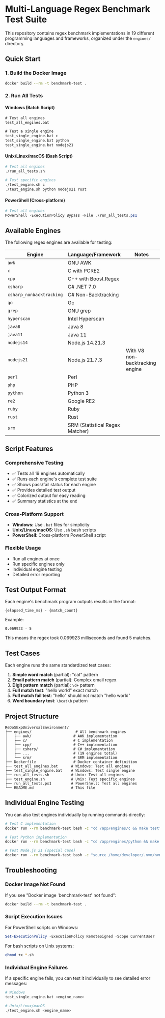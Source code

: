 # Multi-Language Regex Benchmark Test Suite

This repository contains regex benchmark implementations in 19 different programming languages and frameworks, organized under the `engines/` directory.

## Quick Start

### 1. Build the Docker Image
```bash
docker build --rm -t benchmark-test .
```

### 2. Run All Tests

#### Windows (Batch Script)
```cmd
# Test all engines
test_all_engines.bat

# Test a single engine
test_single_engine.bat c
test_single_engine.bat python
test_single_engine.bat nodejs21
```

#### Unix/Linux/macOS (Bash Script)
```bash
# Test all engines
./run_all_tests.sh

# Test specific engines
./test_engine.sh c
./test_engine.sh python nodejs21 rust
```

#### PowerShell (Cross-platform)
```powershell
# Test all engines
PowerShell -ExecutionPolicy Bypass -File .\run_all_tests.ps1
```

## Available Engines

The following regex engines are available for testing:

| Engine | Language/Framework | Notes |
|--------|-------------------|-------|
| `awk` | GNU AWK | |
| `c` | C with PCRE2 | |
| `cpp` | C++ with Boost.Regex | |
| `csharp` | C# .NET 7.0 | |
| `csharp_nonbacktracking` | C# Non-Backtracking | |
| `go` | Go | |
| `grep` | GNU grep | |
| `hyperscan` | Intel Hyperscan | |
| `java8` | Java 8 | |
| `java11` | Java 11 | |
| `nodejs14` | Node.js 14.21.3 | |
| `nodejs21` | Node.js 21.7.3 | With V8 non-backtracking engine |
| `perl` | Perl | |
| `php` | PHP | |
| `python` | Python 3 | |
| `re2` | Google RE2 | |
| `ruby` | Ruby | |
| `rust` | Rust | |
| `srm` | SRM (Statistical Regex Matcher) | |

## Script Features

### Comprehensive Testing
- ✅ Tests all 19 engines automatically
- ✅ Runs each engine's complete test suite
- ✅ Shows pass/fail status for each engine
- ✅ Provides detailed test output
- ✅ Colorized output for easy reading
- ✅ Summary statistics at the end

### Cross-Platform Support
- **Windows**: Use `.bat` files for simplicity
- **Unix/Linux/macOS**: Use `.sh` bash scripts
- **PowerShell**: Cross-platform PowerShell script

### Flexible Usage
- Run all engines at once
- Run specific engines only
- Individual engine testing
- Detailed error reporting

## Test Output Format

Each engine's benchmark program outputs results in the format:
```
{elapsed_time_ms} - {match_count}
```

Example:
```
0.069923 - 5
```
This means the regex took 0.069923 milliseconds and found 5 matches.

## Test Cases

Each engine runs the same standardized test cases:
1. **Simple word match** (partial): "cat" pattern
2. **Email pattern match** (partial): Complex email regex
3. **Digit pattern match** (partial): `\d+` pattern  
4. **Full match test**: "hello world" exact match
5. **Full match fail test**: "hello" should not match "hello world"
6. **Word boundary test**: `\bcat\b` pattern

## Project Structure

```
ReDoSExpUniversalEnvironment/
├── engines/                    # All benchmark engines
│   ├── awk/                   # AWK implementation
│   ├── c/                     # C implementation
│   ├── cpp/                   # C++ implementation
│   ├── csharp/                # C# implementation
│   ├── ...                    # (19 engines total)
│   └── srm/                   # SRM implementation
├── Dockerfile                 # Docker container definition
├── test_all_engines.bat      # Windows: Test all engines
├── test_single_engine.bat    # Windows: Test single engine
├── run_all_tests.sh          # Unix: Test all engines
├── test_engine.sh            # Unix: Test specific engines
├── run_all_tests.ps1         # PowerShell: Test all engines
└── README.md                 # This file
```

## Individual Engine Testing

You can also test engines individually by running commands directly:

```bash
# Test C implementation
docker run --rm benchmark-test bash -c "cd /app/engines/c && make test"

# Test Python implementation  
docker run --rm benchmark-test bash -c "cd /app/engines/python && make test"

# Test Node.js 21 (special case)
docker run --rm benchmark-test bash -c "source /home/developer/.nvm/nvm.sh && nvm use 21.7.3 && cd /app/engines/nodejs21 && make test"
```

## Troubleshooting

### Docker Image Not Found
If you see "Docker image 'benchmark-test' not found":
```bash
docker build --rm -t benchmark-test .
```

### Script Execution Issues
For PowerShell scripts on Windows:
```powershell
Set-ExecutionPolicy -ExecutionPolicy RemoteSigned -Scope CurrentUser
```

For bash scripts on Unix systems:
```bash
chmod +x *.sh
```

### Individual Engine Failures
If a specific engine fails, you can test it individually to see detailed error messages:
```bash
# Windows
test_single_engine.bat <engine_name>

# Unix/Linux/macOS  
./test_engine.sh <engine_name>
``` 